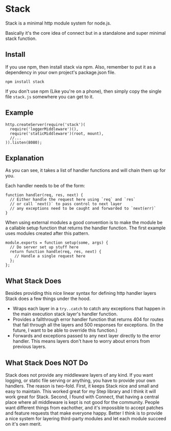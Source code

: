 # Stack

Stack is a minimal http module system for node.js.

Basically it's the core idea of connect but in a standalone and super minimal stack function.

## Install

If you use npm, then install stack via npm.  Also, remember to put it as a dependency in your own project's package.json file.

    npm install stack

If you don't use npm (Like you're on a phone), then simply copy the single file `stack.js` somewhere you can get to it.

## Example

    http.createServer(require('stack')(
      require('loggerMiddleware')(),
      require('staticMiddleware')(root, mount),
      //...
    )).listen(8080);

## Explanation

As you can see, it takes a list of handler functions and will chain them up for you.

Each handler needs to be of the form:

    function handler(req, res, next) {
      // Either handle the request here using `req` and `res`
      // or call `next()` to pass control to next layer
      // any exceptions need to be caught and forwarded to `next(err)`
    }

When using external modules a good convention is to make the module be a callable setup function that returns the handler function.  The first example uses modules created after this pattern.

    module.exports = function setup(some, args) {
      // Do server set up stuff here
      return function handle(req, res, next) {
        // Handle a single request here
      };
    };

## What Stack Does

Besides providing this nice linear syntax for defining http handler layers Stack does a few things under the hood.

 - Wraps each layer in a `try..catch` to catch any exceptions that happen in the main execution stack layer's handler function.
 - Provides a fallthrough error handler function that returns 404 for routes that fall through all the layers and 500 responses for exceptions.
   (In the future, I want to be able to override this function.)
 - Forwards and exceptions passed to any next layer directly to the error handler.  This means layers don't have to worry about errors from previous layers.

## What Stack Does NOT Do

Stack does not provide any middleware layers of any kind.  If you want logging, or static file serving or anything, you have to provide your own handlers.
The reason is two-fold.  First, it keeps Stack nice and small and easy to maintain.  This worked great for my Step library and I think it will work great for Stack.
Second, I found with Connect, that having a central place where all middleware is kept is not good for the community.  People want different things from eachother, and it's impossible to accept patches and feature requests that make everyone happy.  Better I think is to provide a nice system for layering third-party modules and let each module succeed on it's own merit.

